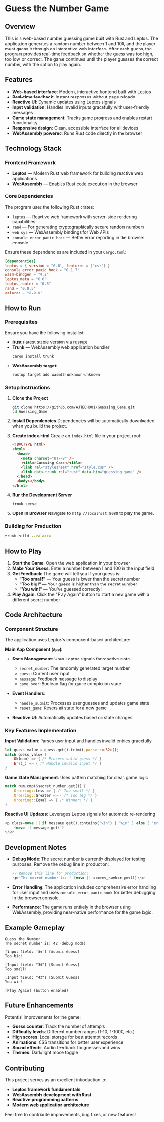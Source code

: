 # Guess the Number Game

## Overview

This is a web-based number guessing game built with Rust and Leptos. The application generates a random number between 1 and 100, and the player must guess it through an interactive web interface. After each guess, the program provides real-time feedback on whether the guess was too high, too low, or correct. The game continues until the player guesses the correct number, with the option to play again.

## Features

- **Web-based interface**: Modern, interactive frontend built with Leptos
- **Real-time feedback**: Instant responses without page reloads
- **Reactive UI**: Dynamic updates using Leptos signals
- **Input validation**: Handles invalid inputs gracefully with user-friendly messages
- **Game state management**: Tracks game progress and enables restart functionality
- **Responsive design**: Clean, accessible interface for all devices
- **WebAssembly powered**: Runs Rust code directly in the browser

## Technology Stack

### Frontend Framework

- **Leptos** — Modern Rust web framework for building reactive web applications
- **WebAssembly** — Enables Rust code execution in the browser

### Core Dependencies

The program uses the following Rust crates:

- `leptos` — Reactive web framework with server-side rendering capabilities
- `rand` — For generating cryptographically secure random numbers
- `web-sys` — WebAssembly bindings for Web APIs
- `console_error_panic_hook` — Better error reporting in the browser console

Ensure these dependencies are included in your `Cargo.toml`:

```toml
[dependencies]
leptos = { version = "0.6", features = ["csr"] }
console_error_panic_hook = "0.1.7"
wasm-bindgen = "0.2"
leptos_meta = "0.6"
leptos_router = "0.6"
rand = "0.8.5"
colored = "2.0.0"
```

## How to Run

### Prerequisites

Ensure you have the following installed:

- **Rust** (latest stable version via [rustup](https://rustup.rs/))
- **Trunk** — WebAssembly web application bundler
  ```bash
  cargo install trunk
  ```
- **WebAssembly target**:
  ```bash
  rustup target add wasm32-unknown-unknown
  ```

### Setup Instructions

1. **Clone the Project**

   ```bash
   git clone https://github.com/AJTECH001/Guessing_Game.git
   cd Guessing_Game
   ```

2. **Install Dependencies**
   Dependencies will be automatically downloaded when you build the project.

3. **Create index.html**
   Create an `index.html` file in your project root:

   ```html
   <!DOCTYPE html>
   <html>
     <head>
       <meta charset="UTF-8" />
       <title>Guessing Game</title>
       <link rel="stylesheet" href="style.css" />
       <link data-trunk rel="rust" data-bin="guessing_game" />
     </head>
     <body></body>
   </html>
   ```

4. **Run the Development Server**

   ```bash
   trunk serve
   ```

5. **Open in Browser**
   Navigate to `http://localhost:8080` to play the game.

### Building for Production

```bash
trunk build --release
```

## How to Play

1. **Start the Game**: Open the web application in your browser
2. **Make Your Guess**: Enter a number between 1 and 100 in the input field
3. **Get Feedback**: The game will tell you if your guess is:
   - **"Too small!"** — Your guess is lower than the secret number
   - **"Too big!"** — Your guess is higher than the secret number
   - **"You win!"** — You've guessed correctly!
4. **Play Again**: Click the "Play Again" button to start a new game with a different secret number

## Code Architecture

### Component Structure

The application uses Leptos's component-based architecture:

**Main App Component (`App`)**:

- **State Management**: Uses Leptos signals for reactive state

  - `secret_number`: The randomly generated target number
  - `guess`: Current user input
  - `message`: Feedback message to display
  - `game_over`: Boolean flag for game completion state

- **Event Handlers**:

  - `handle_submit`: Processes user guesses and updates game state
  - `reset_game`: Resets all state for a new game

- **Reactive UI**: Automatically updates based on state changes

### Key Features Implementation

**Input Validation**: Parses user input and handles invalid entries gracefully

```rust
let guess_value = guess.get().trim().parse::<u32>();
match guess_value {
    Ok(num) => { /* Process valid guess */ }
    Err(_) => { /* Handle invalid input */ }
}
```

**Game State Management**: Uses pattern matching for clean game logic

```rust
match num.cmp(&secret_number.get()) {
    Ordering::Less => { /* Too small */ }
    Ordering::Greater => { /* Too big */ }
    Ordering::Equal => { /* Winner! */ }
}
```

**Reactive UI Updates**: Leverages Leptos signals for automatic re-rendering

```rust
<p class=move || if message.get().contains("win") { "win" } else { "error" }>
    {move || message.get()}
</p>
```

## Development Notes

- **Debug Mode**: The secret number is currently displayed for testing purposes. Remove the debug line in production:

  ```rust
  // Remove this line for production:
  <p>"The secret number is: " {move || secret_number.get()}</p>
  ```

- **Error Handling**: The application includes comprehensive error handling for user input and uses `console_error_panic_hook` for better debugging in the browser console.

- **Performance**: The game runs entirely in the browser using WebAssembly, providing near-native performance for the game logic.

## Example Gameplay

```
Guess the Number!
The secret number is: 42 (debug mode)

[Input field: "50"] [Submit Guess]
Too big!

[Input field: "30"] [Submit Guess]
Too small!

[Input field: "42"] [Submit Guess]
You win!

[Play Again] (button enabled)
```

## Future Enhancements

Potential improvements for the game:

- **Guess counter**: Track the number of attempts
- **Difficulty levels**: Different number ranges (1-10, 1-1000, etc.)
- **High scores**: Local storage for best attempt records
- **Animations**: CSS transitions for better user experience
- **Sound effects**: Audio feedback for guesses and wins
- **Themes**: Dark/light mode toggle

## Contributing

This project serves as an excellent introduction to:

- **Leptos framework fundamentals**
- **WebAssembly development with Rust**
- **Reactive programming patterns**
- **Modern web application architecture**

Feel free to contribute improvements, bug fixes, or new features!
